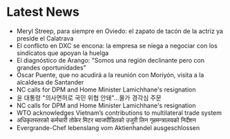# Latest News
-  Meryl Streep, para siempre en Oviedo: el zapato de tacón de la actriz ya preside el Calatrava
-  El conflicto en DXC se encona: la empresa se niega a negociar con los sindicatos que apoyan la huelga
-  El diagnóstico de Arango: "Somos una región declinante pero con grandes oportunidades"
-  Óscar Puente, que no acudirá a la reunión con Moriyón, visita a la alcaldesa de Santander
-  NC calls for DPM and Home Minister Lamichhane's resignation
-  윤 대통령 "의사면허로 국민 위협 안돼"…물가 경각심 주문
-  NC calls for DPM and Home Minister Lamichhane's resignation
-  WTO acknowledges Vietnam’s contributions to multilateral trade system
-  अधिकृतस्तरको कर्मचारी तोकेर मिटर ब्याजपीडितको उजुरी लिन गृहमन्त्रालयको निर्देशन
-  Evergrande-Chef lebenslang vom Aktienhandel ausgeschlossen
